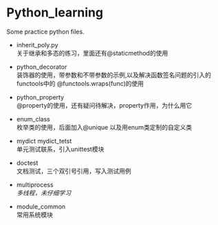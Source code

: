 # Python_learning
Some practice python files.

- inherit_poly.py    
关于继承和多态的练习，里面还有@staticmethod的使用

- python_decorator    
装饰器的使用，带参数和不带参数的示例,以及解决函数签名问题的引入的functools中的 @functools.wraps(func)的使用

- python_property    
@property的使用，还有疑问待解决，property作用，为什么用它

- enum_class       
枚举类的使用，后面加入@unique 以及用enum类定制的自定义类

- mydict mydict_tetst   
单元测试联系，引入unittest模块

- doctest    
文档测试，三个双引号引用，写入测试用例

- multiprocess    
*多线程，未仔细学习*

- module_common    
常用系统模块

